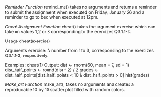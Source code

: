 *Reminder Function*
remind_me() takes no arguments and returns a reminder to submit the assignment when executed on Friday, January 26 and a reminder to go to bed when executed at 12pm.

*Cheat Assignment Function*
cheat() takes the argument exercise which can take on values 1,2 or 3 corresponding to the exercizes Q3.1.1-3.

  Usage
  cheat(exercise)
  
  Arguments
  exercise:     A number from 1 to 3, corresponding to the exercizes Q3.1.1-3, respectively.

  Examples:
  cheat(1)
  Output:
    dist <- rnorm(60, mean = 7, sd = 1)
      dist_half_points <- round(dist * 2) / 2
      grades <- dist_half_points[dist_half_points < 10 & dist_half_points > 0]
      hist(grades)

*Make_art Function*
make_art() takes no arguments and creates a reproducable 10 by 10 scatter plot filled with random colors. 
